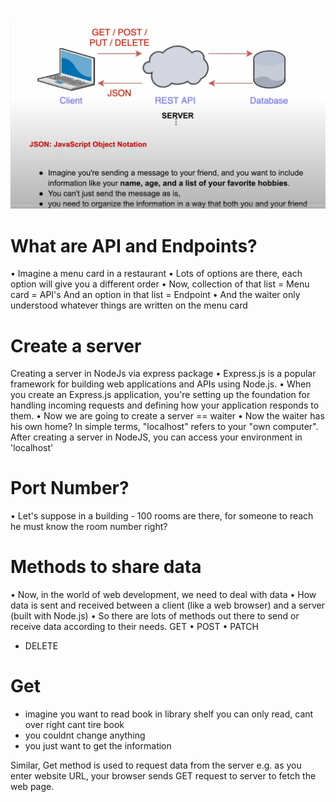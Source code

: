 ![alt text](image.png)
# What are API and Endpoints?
• Imagine a menu card in a restaurant
• Lots of options are there, each option will give you a different order
• Now, collection of that list = Menu card = API's
And an option in that list = Endpoint
• And the waiter only understood whatever things are written on the menu
card

# Create a server
Creating a server in NodeJs via express package
• Express.js is a popular framework for building web applications and APIs
using Node.js.
• When you create an Express.js application, you're setting up the
foundation for handling incoming requests and defining how your
application responds to them.
• Now we are going to create a server == waiter
• Now the waiter has his own home?
In simple terms, "localhost" refers to your "own computer". After creating a
server in NodeJS, you can access your environment in 'localhost'
# Port Number?
• Let's suppose in a building - 100 rooms are there, for someone to reach he
must know the room number right?


# Methods to share data
• Now, in the world of web development, we need to deal with data
• How data is sent and received between a client (like a web browser) and a
server (built with Node.js)
• So there are lots of methods out there to send or receive data according to
their needs.
GET
• POST
• PATCH
- DELETE

# Get
- imagine you want to read book in library shelf you can only read, cant over right cant tire book
- you couldnt change anything
- you just want to get the information

Similar, Get method is  used to request data from the server
e.g. as you enter website URL, your browser sends GET request to server to fetch the web page.